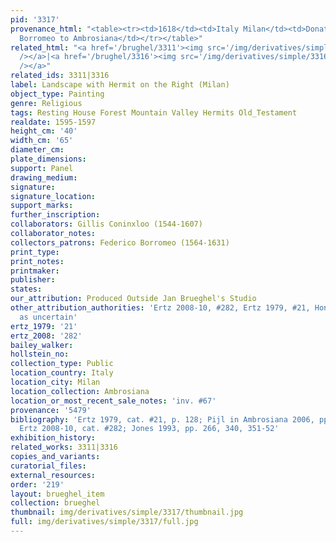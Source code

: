 ```yaml
---
pid: '3317'
provenance_html: "<table><tr><td>1618</td><td>Italy Milan</td><td>Donated by Cardinal
  Borromeo to Ambrosiana</td></tr></table>"
related_html: "<a href='/brughel/3311'><img src='/img/derivatives/simple/3311/thumbnail.jpg'
  /></a>|<a href='/brughel/3316'><img src='/img/derivatives/simple/3316/thumbnail.jpg'
  /></a>"
related_ids: 3311|3316
label: Landscape with Hermit on the Right (Milan)
object_type: Painting
genre: Religious
tags: Resting House Forest Mountain Valley Hermits Old_Testament
realdate: 1595-1597
height_cm: '40'
width_cm: '65'
diameter_cm: 
plate_dimensions: 
support: Panel
drawing_medium: 
signature: 
signature_location: 
support_marks: 
further_inscription: 
collaborators: Gillis Coninxloo (1544-1607)
collaborator_notes: 
collectors_patrons: Federico Borromeo (1564-1631)
print_type: 
print_notes: 
printmaker: 
publisher: 
states: 
our_attribution: Produced Outside Jan Brueghel's Studio
other_attribution_authorities: 'Ertz 2008-10, #282, Ertz 1979, #21, Honig database
  as uncertain'
ertz_1979: '21'
ertz_2008: '282'
bailey_walker: 
hollstein_no: 
collection_type: Public
location_country: Italy
location_city: Milan
location_collection: Ambrosiana
location_or_most_recent_sale_notes: 'inv. #67'
provenance: '5479'
bibliography: 'Ertz 1979, cat. #21, p. 128; Pijl in Ambrosiana 2006, pp. 125-126.;
  Ertz 2008-10, cat. #282; Jones 1993, pp. 266, 340, 351-52'
exhibition_history: 
related_works: 3311|3316
copies_and_variants: 
curatorial_files: 
external_resources: 
order: '219'
layout: brueghel_item
collection: brueghel
thumbnail: img/derivatives/simple/3317/thumbnail.jpg
full: img/derivatives/simple/3317/full.jpg
---
```

